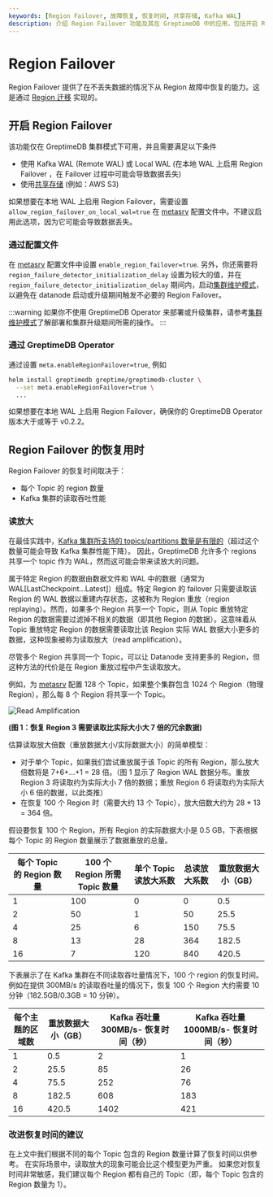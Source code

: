 ```yaml
---
keywords: [Region Failover, 故障恢复, 恢复时间, 共享存储, Kafka WAL]
description: 介绍 Region Failover 功能及其在 GreptimeDB 中的应用，包括开启 Region Failover、恢复时间和改进恢复时间的建议等内容。
---
```


# Region Failover

Region Failover 提供了在不丢失数据的情况下从 Region 故障中恢复的能力。这是通过 [Region 迁移](/user-guide/deployments-administration/manage-data/region-migration.md) 实现的。

## 开启 Region Failover 


该功能仅在 GreptimeDB 集群模式下可用，并且需要满足以下条件

- 使用 Kafka WAL (Remote WAL) 或 Local WAL (在本地 WAL 上启用 Region Failover ，在 Failover 过程中可能会导致数据丢失)
- 使用[共享存储](/user-guide/deployments-administration/configuration.md#storage-options) (例如：AWS S3)

如果想要在本地 WAL 上启用 Region Failover，需要设置 `allow_region_failover_on_local_wal=true` 在 [metasrv](/user-guide/deployments-administration/configuration.md#metasrv-only-configuration) 配置文件中。不建议启用此选项，因为它可能会导致数据丢失。

### 通过配置文件

在 [metasrv](/user-guide/deployments-administration/configuration.md#metasrv-only-configuration) 配置文件中设置 `enable_region_failover=true`.
另外，你还需要将 `region_failure_detector_initialization_delay` 设置为较大的值，并在 `region_failure_detector_initialization_delay` 期间内，启动[集群维护模式](/user-guide/deployments-administration/maintenance-mode.md)，以避免在 datanode 启动或升级期间触发不必要的 Region Failover。

:::warning
如果你不使用 GreptimeDB Operator 来部署或升级集群，请参考[集群维护模式](/user-guide/deployments-administration/maintenance-mode.md)了解部署和集群升级期间所需的操作。
:::

### 通过 GreptimeDB Operator

通过设置 `meta.enableRegionFailover=true`, 例如

```bash
helm install greptimedb greptime/greptimedb-cluster \
  --set meta.enableRegionFailover=true \
  ...
```

如果想要在本地 WAL 上启用 Region Failover，确保你的 GreptimeDB Operator 版本大于或等于 v0.2.2。

## Region Failover 的恢复用时

Region Failover 的恢复时间取决于：

- 每个 Topic 的 region 数量
- Kafka 集群的读取吞吐性能


### 读放大

在最佳实践中，[Kafka 集群所支持的 topics/partitions 数量是有限的](https://docs.aws.amazon.com/msk/latest/developerguide/bestpractices.html)（超过这个数量可能会导致 Kafka 集群性能下降）。
因此，GreptimeDB 允许多个 regions 共享一个 topic 作为 WAL，然而这可能会带来读放大的问题。

属于特定 Region 的数据由数据文件和 WAL 中的数据（通常为 WAL[LastCheckpoint...Latest]）组成。特定 Region 的 failover 只需要读取该 Region 的 WAL 数据以重建内存状态，这被称为 Region 重放（region replaying）。然而，如果多个 Region 共享一个 Topic，则从 Topic 重放特定 Region 的数据需要过滤掉不相关的数据（即其他 Region 的数据）。这意味着从 Topic 重放特定 Region 的数据需要读取比该 Region 实际 WAL 数据大小更多的数据，这种现象被称为读取放大（read amplification）。

尽管多个 Region 共享同一个 Topic，可以让 Datanode 支持更多的 Region，但这种方法的代价是在 Region 重放过程中产生读取放大。

例如，为 [metasrv](/user-guide/deployments-administration/configuration.md#metasrv-only-configuration) 配置 128 个 Topic，如果整个集群包含 1024 个 Region（物理 Region），那么每 8 个 Region 将共享一个 Topic。

![Read Amplification](/remote-wal-read-amplification.png)

<p style={{"textAlign": "center"}}><b>(图 1：恢复 Region 3 需要读取比实际大小大 7 倍的冗余数据)</b></p>

估算读取放大倍数（重放数据大小/实际数据大小）的简单模型：

- 对于单个 Topic，如果我们尝试重放属于该 Topic 的所有 Region，那么放大倍数将是 7+6+...+1 = 28 倍。（图 1 显示了 Region WAL 数据分布。重放 Region 3 将读取约为实际大小 7 倍的数据；重放 Region 6 将读取约为实际大小 6 倍的数据，以此类推）
- 在恢复 100 个 Region 时（需要大约 13 个 Topic），放大倍数大约为 28 \* 13 = 364 倍。

假设要恢复 100 个 Region，所有 Region 的实际数据大小是 0.5 GB，下表根据每个 Topic 的 Region 数量展示了数据重放的总量。

| 每个 Topic 的 Region 数量 | 100 个 Region 所需 Topic 数量 | 单个 Topic 读放大系数 | 总读放大系数 | 重放数据大小（GB） |
| ------------------------- | ----------------------------- | --------------------- | ------------ | ------------------ |
| 1                         | 100                           | 0                     | 0            | 0.5                |
| 2                         | 50                            | 1                     | 50           | 25.5               |
| 4                         | 25                            | 6                     | 150          | 75.5               |
| 8                         | 13                            | 28                    | 364          | 182.5              |
| 16                        | 7                             | 120                   | 840          | 420.5              |

下表展示了在 Kafka 集群在不同读取吞吐量情况下，100 个 region 的恢复时间。例如在提供 300MB/s 的读取吞吐量的情况下，恢复 100 个 Region 大约需要 10 分钟（182.5GB/0.3GB = 10 分钟）。

| 每个主题的区域数 | 重放数据大小（GB） | Kafka 吞吐量 300MB/s- 恢复时间（秒） | Kafka 吞吐量 1000MB/s- 恢复时间（秒） |
| ---------------- | ------------------ | ------------------------------------ | ------------------------------------- |
| 1                | 0.5                | 2                                    | 1                                     |
| 2                | 25.5               | 85                                   | 26                                    |
| 4                | 75.5               | 252                                  | 76                                    |
| 8                | 182.5              | 608                                  | 183                                   |
| 16               | 420.5              | 1402                                 | 421                                   |


### 改进恢复时间的建议

在上文中我们根据不同的每个 Topic 包含的 Region 数量计算了恢复时间以供参考。
在实际场景中，读取放大的现象可能会比这个模型更为严重。
如果您对恢复时间非常敏感，我们建议每个 Region 都有自己的 Topic（即，每个 Topic 包含的 Region 数量为 1）。

